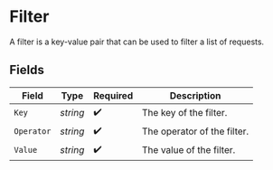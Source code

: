 # Filter

A filter is a key-value pair that can be used to filter a list of requests.


## Fields

| Field                       | Type                        | Required                    | Description                 |
| --------------------------- | --------------------------- | --------------------------- | --------------------------- |
| `Key`                       | *string*                    | :heavy_check_mark:          | The key of the filter.      |
| `Operator`                  | *string*                    | :heavy_check_mark:          | The operator of the filter. |
| `Value`                     | *string*                    | :heavy_check_mark:          | The value of the filter.    |